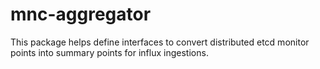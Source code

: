 # mnc-aggregator
This package helps define interfaces to convert distributed etcd monitor points
into summary points for influx ingestions.